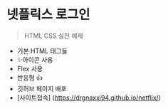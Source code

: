 # 넷플릭스 로그인

>HTML CSS 실전 예제

+ 기본 HTML 태그들
+ ✨아이콘 사용
+ Flex 사용
+ 반응형 👍
+ 깃허브 페이지 배포
+ [사이트접속] (https://drgnaxxi94.github.io/netflix/)